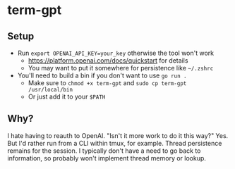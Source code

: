 # term-gpt
## Setup
- Run `export OPENAI_API_KEY=your_key` otherwise the tool won't work
    - https://platform.openai.com/docs/quickstart for details
    - You may want to put it somewhere for persistence like `~/.zshrc`
- You'll need to build a bin if you don't want to use `go run .`
    - Make sure to `chmod +x term-gpt` and `sudo cp term-gpt /usr/local/bin`
    - Or just add it to your `$PATH`

## Why?
I hate having to reauth to OpenAI. "Isn't it more work to do it this way?" Yes. But I'd rather run from a CLI within tmux, for example. Thread persistence remains for the session. I typically don't have a need to go back to information, so probably won't implement thread memory or lookup.
